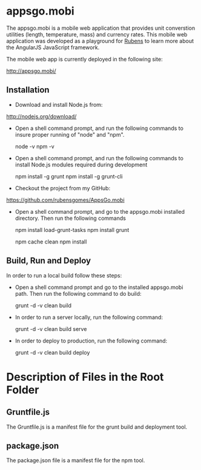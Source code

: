 # appsgo.mobi

The appsgo.mobi is a mobile web application that provides unit converstion
utilities (length, temperature, mass) and currency rates.  This mobile web
application was developed as a playground for 
[Rubens](http://www.rubens-gomes.com) to learn more about the AngularJS JavaScript framework.

The mobile web app is currently deployed in the following site:

http://appsgo.mobi/

## Installation

* Download and install Node.js from:

http://nodejs.org/download/

* Open a shell command prompt, and run the following commands to insure
proper running of "node" and "npm".

    node -v
    npm -v

* Open a shell command prompt, and run the following commands to install
Node.js modules required during development

    npm install -g grunt
    npm install -g grunt-cli

* Checkout the project from my GitHub:

https://github.com/rubensgomes/AppsGo.mobi

* Open a shell command prompt, and go to the appsgo.mobi installed directory.
Then run the following commands

    npm install load-grunt-tasks
    npm install grunt

    npm cache clean
    npm install


## Build, Run and Deploy

In order to run a local build follow these steps:

* Open a shell command prompt and go to the installed appsgo.mobi path. 
Then run the following command to do build:

    grunt -d -v clean build

* In order to run a server locally, run the following command:

    grunt -d -v clean build serve

* In order to deploy to production, run the following command:

    grunt -d -v clean build deploy

# Description of Files in the Root Folder

## Gruntfile.js

The Gruntfile.js is a manifest file for the grunt build and deployment tool.

## package.json

The package.json file is a manifest file for the npm tool.


